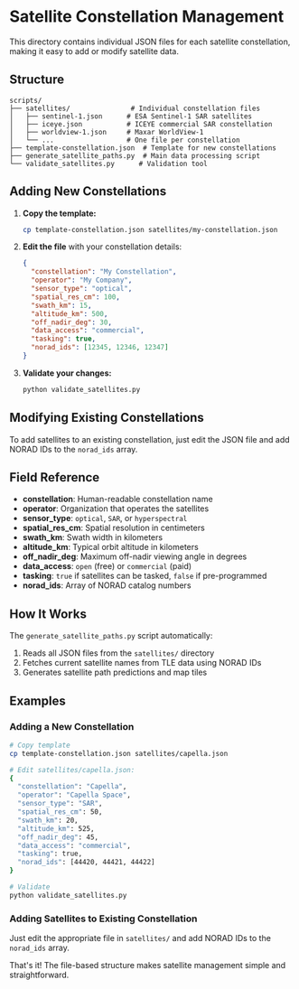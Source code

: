 # Satellite Constellation Management

This directory contains individual JSON files for each satellite constellation, making it easy to add or modify satellite data.

## Structure

```
scripts/
├── satellites/               # Individual constellation files
│   ├── sentinel-1.json      # ESA Sentinel-1 SAR satellites  
│   ├── iceye.json           # ICEYE commercial SAR constellation
│   ├── worldview-1.json     # Maxar WorldView-1
│   └── ...                  # One file per constellation
├── template-constellation.json  # Template for new constellations
├── generate_satellite_paths.py  # Main data processing script
└── validate_satellites.py      # Validation tool
```

## Adding New Constellations

1. **Copy the template:**
   ```bash
   cp template-constellation.json satellites/my-constellation.json
   ```

2. **Edit the file** with your constellation details:
   ```json
   {
     "constellation": "My Constellation",
     "operator": "My Company",
     "sensor_type": "optical",
     "spatial_res_cm": 100,
     "swath_km": 15,
     "altitude_km": 500,
     "off_nadir_deg": 30,
     "data_access": "commercial",
     "tasking": true,
     "norad_ids": [12345, 12346, 12347]
   }
   ```

3. **Validate your changes:**
   ```bash
   python validate_satellites.py
   ```

## Modifying Existing Constellations

To add satellites to an existing constellation, just edit the JSON file and add NORAD IDs to the `norad_ids` array.

## Field Reference

- **constellation**: Human-readable constellation name
- **operator**: Organization that operates the satellites
- **sensor_type**: `optical`, `SAR`, or `hyperspectral`
- **spatial_res_cm**: Spatial resolution in centimeters
- **swath_km**: Swath width in kilometers  
- **altitude_km**: Typical orbit altitude in kilometers
- **off_nadir_deg**: Maximum off-nadir viewing angle in degrees
- **data_access**: `open` (free) or `commercial` (paid)
- **tasking**: `true` if satellites can be tasked, `false` if pre-programmed
- **norad_ids**: Array of NORAD catalog numbers

## How It Works

The `generate_satellite_paths.py` script automatically:
1. Reads all JSON files from the `satellites/` directory
2. Fetches current satellite names from TLE data using NORAD IDs
3. Generates satellite path predictions and map tiles

## Examples

### Adding a New Constellation
```bash
# Copy template
cp template-constellation.json satellites/capella.json

# Edit satellites/capella.json:
{
  "constellation": "Capella",
  "operator": "Capella Space", 
  "sensor_type": "SAR",
  "spatial_res_cm": 50,
  "swath_km": 20,
  "altitude_km": 525,
  "off_nadir_deg": 45,
  "data_access": "commercial",
  "tasking": true,
  "norad_ids": [44420, 44421, 44422]
}

# Validate
python validate_satellites.py
```

### Adding Satellites to Existing Constellation
Just edit the appropriate file in `satellites/` and add NORAD IDs to the `norad_ids` array.

That's it! The file-based structure makes satellite management simple and straightforward.